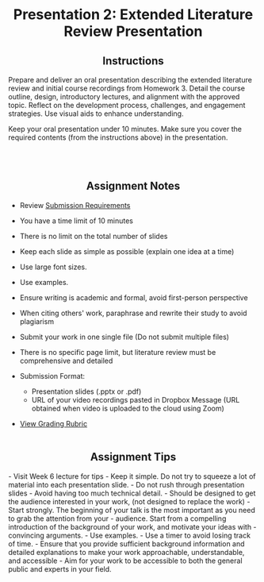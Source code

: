 <h1 align="center"> Presentation 2: Extended Literature Review Presentation </h1>


<h2 align="center">Instructions</h2>

Prepare and deliver an oral presentation describing the extended literature review and initial course recordings from Homework 3. Detail the course outline, design, introductory lectures, and alignment with the approved topic. Reflect on the development process, challenges, and engagement strategies. Use visual aids to enhance understanding.

Keep your oral presentation under 10 minutes. Make sure you cover the required contents (from the instructions above) in the presentation.

<br><br>

<h2 align="center">Assignment Notes</h2>


- Review [Submission Requirements](https://github.com/KieraConway/CSC786/blob/main/Homework%202%20-%20Initial%20Literature%20Review/HW2%20Submission%20Requirements.pdf)

- You have a time limit of 10 minutes
- There is no limit on the total number of slides
- Keep each slide as simple as possible (explain one idea at a time)
- Use large font sizes.
- Use examples.
- Ensure writing is academic and formal, avoid first-person perspective
- When citing others' work, paraphrase and rewrite their study to avoid plagiarism
- Submit your work in one single file (Do not submit multiple files) 
- There is no specific page limit, but literature review must be comprehensive and detailed
- Submission Format:


	- Presentation slides (.pptx or .pdf)
	- URL of your video recordings pasted in Dropbox Message (URL obtained when video is uploaded to the cloud using Zoom)

- [View Grading Rubric](https://github.com/KieraConway/CSC786/tree/main/Project%20Resources/Grading%20Rubric/README.md)
<br><br>

<h2 align="center">Assignment Tips</h2>
- Visit Week 6 lecture for tips
- Keep it simple. Do not try to squeeze a lot of material into each presentation slide.
- Do not rush through presentation slides
- Avoid having too much technical detail.
- Should be designed to get the audience interested in your work, (not designed to replace the work)
- Start strongly. The beginning of your talk is the most important as you need to grab the attention from your
- audience. Start from a compelling introduction of the background of your work, and motivate your ideas with
- convincing arguments.
- Use examples.
- Use a timer to avoid losing track of time. 
- Ensure that you provide sufficient background information and detailed explanations to make your work approachable, understandable, and accessible
- Aim for your work to be accessible to both the general public and experts in your field.
<br><br>


